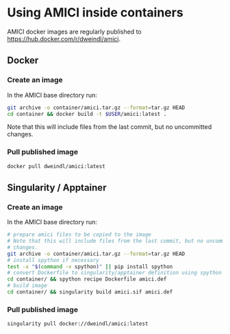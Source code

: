 # Using AMICI inside containers

AMICI docker images are regularly published to
https://hub.docker.com/r/dweindl/amici.

## Docker

### Create an image

In the AMICI base directory run:

```bash
git archive -o container/amici.tar.gz --format=tar.gz HEAD
cd container && docker build -t $USER/amici:latest .
```
Note that this will include files from the last commit, but no uncommitted
changes.  

### Pull published image

```bash
docker pull dweindl/amici:latest
```

## Singularity / Apptainer

### Create an image

In the AMICI base directory run:

```bash
# prepare amici files to be copied to the image
# Note that this will include files from the last commit, but no uncommitted
# changes.  
git archive -o container/amici.tar.gz --format=tar.gz HEAD
# install spython if necessary
test -x "$(command -v spython)" || pip install spython
# convert Dockerfile to singularity/apptainer definition using spython
cd container/ && spython recipe Dockerfile amici.def
# build image
cd container/ && singularity build amici.sif amici.def
```

### Pull published image

```bash
singularity pull docker://dweindl/amici:latest
```
